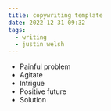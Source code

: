 ```yaml
---
title: copywriting template
date: 2022-12-31 09:32
tags:
  - writing
  - justin welsh
---
```


- Painful problem
- Agitate
- Intrigue
- Positive future
- Solution
